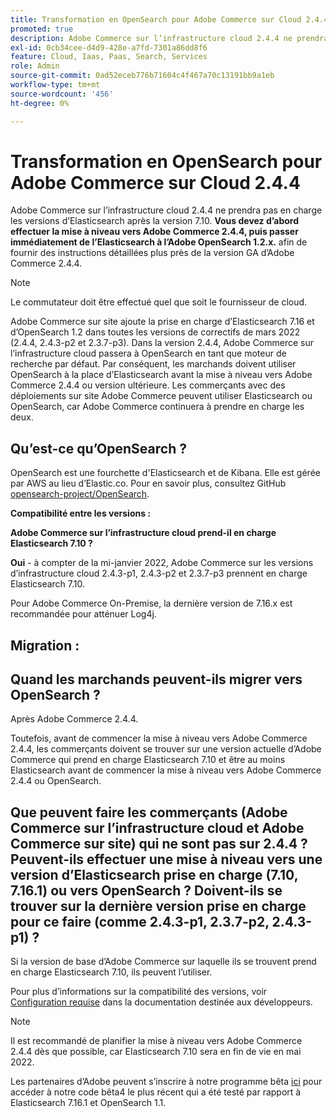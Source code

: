 ```yaml
---
title: Transformation en OpenSearch pour Adobe Commerce sur Cloud 2.4.4
promoted: true
description: Adobe Commerce sur l’infrastructure cloud 2.4.4 ne prendra pas en charge les versions d’Elasticsearch après la version 7.10. **Vous devez d’abord effectuer la mise à niveau vers Adobe Commerce 2.4.4, puis passer immédiatement de Elasticsearch à l’Adobe OpenSearch 1.2.x.** afin de fournir des instructions détaillées plus proches de la version GA d’Adobe Commerce 2.4.4.
exl-id: 0cb34cee-d4d9-428e-a7fd-7301a86dd8f6
feature: Cloud, Iaas, Paas, Search, Services
role: Admin
source-git-commit: 0ad52eceb776b71604c4f467a70c13191bb9a1eb
workflow-type: tm+mt
source-wordcount: '456'
ht-degree: 0%

---
```


# Transformation en OpenSearch pour Adobe Commerce sur Cloud 2.4.4

Adobe Commerce sur l’infrastructure cloud 2.4.4 ne prendra pas en charge les versions d’Elasticsearch après la version 7.10. **Vous devez d’abord effectuer la mise à niveau vers Adobe Commerce 2.4.4, puis passer immédiatement de l’Elasticsearch à l’Adobe OpenSearch 1.2.x.** afin de fournir des instructions détaillées plus près de la version GA d’Adobe Commerce 2.4.4.

>[!NOTE]
>
>Le commutateur doit être effectué quel que soit le fournisseur de cloud.

Adobe Commerce sur site ajoute la prise en charge d’Elasticsearch 7.16 et d’OpenSearch 1.2 dans toutes les versions de correctifs de mars 2022 (2.4.4, 2.4.3-p2 et 2.3.7-p3). Dans la version 2.4.4, Adobe Commerce sur l’infrastructure cloud passera à OpenSearch en tant que moteur de recherche par défaut. Par conséquent, les marchands doivent utiliser OpenSearch à la place d’Elasticsearch avant la mise à niveau vers Adobe Commerce 2.4.4 ou version ultérieure. Les commerçants avec des déploiements sur site Adobe Commerce peuvent utiliser Elasticsearch ou OpenSearch, car Adobe Commerce continuera à prendre en charge les deux.


## Qu’est-ce qu’OpenSearch ?

OpenSearch est une fourchette d&#39;Elasticsearch et de Kibana. Elle est gérée par AWS au lieu d’Elastic.co. Pour en savoir plus, consultez GitHub [opensearch-project/OpenSearch](https://github.com/opensearch-project/OpenSearch).

**Compatibilité entre les versions :**

**Adobe Commerce sur l’infrastructure cloud prend-il en charge Elasticsearch 7.10 ?**

**Oui** - à compter de la mi-janvier 2022, Adobe Commerce sur les versions d’infrastructure cloud 2.4.3-p1, 2.4.3-p2 et 2.3.7-p3 prennent en charge Elasticsearch 7.10.

Pour Adobe Commerce On-Premise, la dernière version de 7.16.x est recommandée pour atténuer Log4j.

## Migration :

## Quand les marchands peuvent-ils migrer vers OpenSearch ?

Après Adobe Commerce 2.4.4.

Toutefois, avant de commencer la mise à niveau vers Adobe Commerce 2.4.4, les commerçants doivent se trouver sur une version actuelle d’Adobe Commerce qui prend en charge Elasticsearch 7.10 et être au moins Elasticsearch avant de commencer la mise à niveau vers Adobe Commerce 2.4.4 ou OpenSearch.

## Que peuvent faire les commerçants (Adobe Commerce sur l’infrastructure cloud et Adobe Commerce sur site) qui ne sont pas sur 2.4.4 ? Peuvent-ils effectuer une mise à niveau vers une version d’Elasticsearch prise en charge (7.10, 7.16.1) ou vers OpenSearch ? Doivent-ils se trouver sur la dernière version prise en charge pour ce faire (comme 2.4.3-p1, 2.3.7-p2, 2.4.3-p1) ?

Si la version de base d’Adobe Commerce sur laquelle ils se trouvent prend en charge Elasticsearch 7.10, ils peuvent l’utiliser.

Pour plus d’informations sur la compatibilité des versions, voir [Configuration requise](https://experienceleague.adobe.com/docs/commerce-operations/installation-guide/system-requirements.html) dans la documentation destinée aux développeurs.

>[!NOTE]
>
>Il est recommandé de planifier la mise à niveau vers Adobe Commerce 2.4.4 dès que possible, car Elasticsearch 7.10 sera en fin de vie en mai 2022.

Les partenaires d’Adobe peuvent s’inscrire à notre programme bêta [ici](https://experienceleague.adobe.com/docs/commerce-operations/release/beta-program.html) pour accéder à notre code bêta4 le plus récent qui a été testé par rapport à Elasticsearch 7.16.1 et OpenSearch 1.1.
